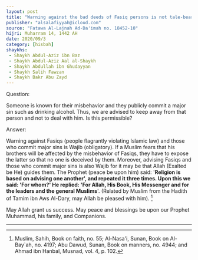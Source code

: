 ```yaml
---
layout: post
title: "Warning against the bad deeds of Fasiq persons is not tale-bearing"
publisher: "alsalafiyyah@icloud.com"
source: "Fatawa Al-Lajnah Ad-Da'imah no. 18452-10"
hijri: Muharram 14, 1442 AH
date: 2020/09/3
category: [hisbah]
shaykhs: 
 - Shaykh Abdul-Aziz ibn Baz
 - Shaykh Abdul-Aziz Aal al-Shaykh
 - Shaykh Abdullah ibn Ghudayyan
 - Shaykh Salih Fawzan
 - Shaykh Bakr Abu Zayd
---
```


Question:

Someone is known for their misbehavior and they publicly commit a major sin such as drinking alcohol. Thus, we are advised to keep away from that person and not to deal with him. Is this permissible? 

Answer:

Warning against Fasiqs (people flagrantly violating Islamic law) and those who commit major sins is Wajib (obligatory). If a Muslim fears that his brothers will be affected by the misbehavior of Fasiqs, they have to expose the latter so that no one is deceived by them. Moreover, advising Fasiqs and those who commit major sins is also Wajib for it may be that Allah (Exalted be He) guides them. The Prophet (peace be upon him) said: '**Religion is based on advising one another', and repeated it three times. Upon this we said: 'For whom?' He replied: 'For Allah, His Book, His Messenger and for the leaders and the general Muslims**'. (Related by Muslim from the Hadith of Tamim ibn Aws Al-Dary, may Allah be pleased with him). [^1]

May Allah grant us success. May peace and blessings be upon our Prophet Muhammad, his family, and Companions. 

---

[^1]: Muslim, Sahih, Book on faith, no. 55; Al-Nasa'i, Sunan, Book on Al-Bay`ah, no. 4197; Abu Dawud, Sunan, Book on manners, no. 4944; and Ahmad ibn Hanbal, Musnad, vol. 4, p. 102.
